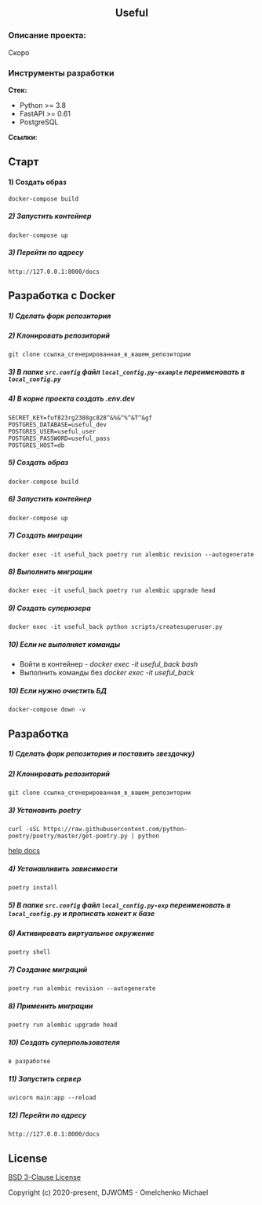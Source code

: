 <h2 align="center">Useful</h2>


### Описание проекта:
Скоро

### Инструменты разработки

**Стек:**
- Python >= 3.8
- FastAPI >= 0.61
- PostgreSQL

**Ссылки**:

## Старт

#### 1) Создать образ

    docker-compose build

##### 2) Запустить контейнер

    docker-compose up
    
##### 3) Перейти по адресу

    http://127.0.0.1:8000/docs

## Разработка с Docker

##### 1) Сделать форк репозитория

##### 2) Клонировать репозиторий

    git clone ссылка_сгенерированная_в_вашем_репозитории

##### 3) В папке `src.config` файл `local_config.py-example` переименовать в `local_config.py`

##### 4) В корне проекта создать .env.dev

    SECRET_KEY=fuf823rg2388gc828^&%&^%^&T^&gf
    POSTGRES_DATABASE=useful_dev
    POSTGRES_USER=useful_user
    POSTGRES_PASSWORD=useful_pass
    POSTGRES_HOST=db

##### 5) Создать образ

    docker-compose build

##### 6) Запустить контейнер

    docker-compose up
    
##### 7) Создать миграции

    docker exec -it useful_back poetry run alembic revision --autogenerate
    
##### 8) Выполнить миграции

    docker exec -it useful_back poetry run alembic upgrade head
    
##### 9) Создать суперюзера

    docker exec -it useful_back python scripts/createsuperuser.py

##### 10) Если не выполняет команды

- Войти в контейнер - _docker exec -it useful_back bash_
- Выполнить команды без _docker exec -it useful_back_ 
                                                        
##### 10) Если нужно очистить БД

    docker-compose down -v

## Разработка

##### 1) Сделать форк репозитория и поставить звездочку)

##### 2) Клонировать репозиторий

    git clone ссылка_сгенерированная_в_вашем_репозитории
    
##### 3) Установить poetry

    curl -sSL https://raw.githubusercontent.com/python-poetry/poetry/master/get-poetry.py | python
    
[help docs](https://python-poetry.org/docs/)
    
##### 4) Устанавливить зависимости
    
    poetry install

##### 5) В папке `src.config` файл `local_config.py-exp` переименовать в `local_config.py` и прописать конект к базе

##### 6) Активировать виртуальное окружение

    poetry shell
       
##### 7) Создание миграций

    poetry run alembic revision --autogenerate

##### 8) Применить миграции

    poetry run alembic upgrade head
    
##### 10) Создать суперпользователя

    в разработке
    
##### 11) Запустить сервер

    uvicorn main:app --reload
    
##### 12) Перейти по адресу

    http://127.0.0.1:8000/docs
 
## License

[BSD 3-Clause License](https://opensource.org/licenses/BSD-3-Clause)

Copyright (c) 2020-present, DJWOMS - Omelchenko Michael



